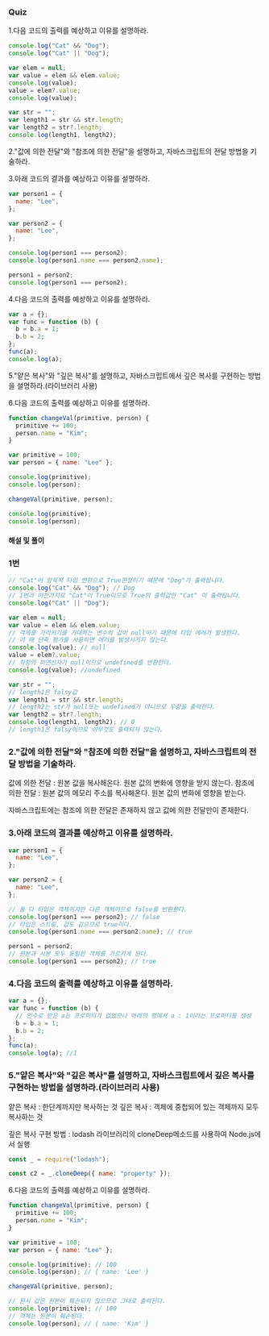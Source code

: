 ### Quiz

1.다음 코드의 출력를 예상하고 이유를 설명하라.

```javascript
console.log("Cat" && "Dog");
console.log("Cat" || "Dog");

var elem = null;
var value = elem && elem.value;
console.log(value);
value = elem?.value;
console.log(value);

var str = "";
var length1 = str && str.length;
var length2 = str?.length;
console.log(length1, length2);
```

2."값에 의한 전달"와 "참조에 의한 전달"을 설명하고, 자바스크립트의 전달 방법을 기술하라.

3.아래 코드의 결과를 예상하고 이유를 설명하라.

```javascript
var person1 = {
  name: "Lee",
};

var person2 = {
  name: "Lee",
};

console.log(person1 === person2);
console.log(person1.name === person2.name);

person1 = person2;
console.log(person1 === person2);
```

4.다음 코드의 출력를 예상하고 이유를 설명하라.

```javascript
var a = {};
var func = function (b) {
  b = b.a = 1;
  b.b = 2;
};
func(a);
console.log(a);
```

5."얕은 복사"와 "깊은 복사"를 설명하고, 자바스크립트에서 깊은 복사를 구현하는 방법을 설명하라.(라이브러리 사용)

6.다음 코드의 출력를 예상하고 이유를 설명하라.

```javascript
function changeVal(primitive, person) {
  primitive += 100;
  person.name = "Kim";
}

var primitive = 100;
var person = { name: "Lee" };

console.log(primitive);
console.log(person);

changeVal(primitive, person);

console.log(primitive);
console.log(person);
```

#### 해설 및 풀이

### 1번

```jsx
// "Cat"이 암묵적 타입 변환으로 True판정이기 때문에 "Dog"가 출력됩니다.
console.log("Cat" && "Dog"); // Dog
// 1번과 마찬가지로 "Cat"이 True이므로 True의 출력값인 "Cat" 이 출력됩니다.
console.log("Cat" || "Dog");

var elem = null;
var value = elem && elem.value;
// 객체를 가리키기를 기대하는 변수의 값이 null이기 때문에 타입 에러가 발생한다.
// 이 때 단축 평가를 사용하면 에러를 발생시키지 않는다.
console.log(value); // null
value = elem?.value;
// 좌항의 피연산자가 null이므로 undefined를 반환한다.
console.log(value); //undefined

var str = "";
// length1은 falsy값
var length1 = str && str.length;
// length2는 str가 null또는 undefined가 아니므로 우항을 출력한다.
var length2 = str?.length;
console.log(length1, length2); // 0
// length1은 falsy이므로 아무것도 출력되지 않는다.
```

### 2."값에 의한 전달"와 "참조에 의한 전달"을 설명하고, 자바스크립트의 전달 방법을 기술하라.

값에 의한 전달 : 원본 값을 복사해온다. 원본 값의 변화에 영향을 받지 않는다.
참조에 의한 전달 : 원본 값의 메모리 주소를 복사해온다. 원본 값의 변화에 영향을 받는다.

자바스크립트에는 참조에 의한 전달은 존재하지 않고 값에 의한 전달만이 존재한다.

### 3.아래 코드의 결과를 예상하고 이유를 설명하라.

```javascript
var person1 = {
  name: "Lee",
};

var person2 = {
  name: "Lee",
};

// 둘 다 타입은 객체이지만 다른 객체이므로 false를 반환한다.
console.log(person1 === person2); // false
// 타입은 스트링, 값도 같으므로 true이다.
console.log(person1.name === person2.name); // true

person1 = person2;
// 원본과 사본 모두 동일한 객체를 가르키게 된다.
console.log(person1 === person2); // true
```

### 4.다음 코드의 출력를 예상하고 이유를 설명하라.

```javascript
var a = {};
var func = function (b) {
  // 인수로 받은 a는 프로퍼티가 없었으나 아래의 행에서 a : 1이라는 프로퍼티를 생성
  b = b.a = 1;
  b.b = 2;
};
func(a);
console.log(a); //1
```

### 5."얕은 복사"와 "깊은 복사"를 설명하고, 자바스크립트에서 깊은 복사를 구현하는 방법을 설명하라.(라이브러리 사용)

얕은 복사 : 한단계까지만 복사하는 것
깊은 복사 : 객체에 중첩되어 있는 객체까지 모두 복사하는 것

깊은 복사 구현 방법 : lodash 라이브러리의 cloneDeep메소드를 사용하여 Node.js에서 실행

```jsx
const _ = require("lodash");

const c2 = _.cloneDeep({ name: "property" });
```

6.다음 코드의 출력를 예상하고 이유를 설명하라.

```javascript
function changeVal(primitive, person) {
  primitive += 100;
  person.name = "Kim";
}

var primitive = 100;
var person = { name: "Lee" };

console.log(primitive); // 100
console.log(person); // { name: 'Lee' }

changeVal(primitive, person);

// 원시 값은 원본이 훼손되지 않으므로 그대로 출력된다.
console.log(primitive); // 100
// 객체는 원본이 훼손된다.
console.log(person); // { name: 'Kim' }
```

